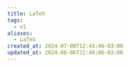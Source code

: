 ```yaml
---
title: LaTeX
tags:
  - v1
aliases:
  - LaTeX
created_at: 2024-07-08T12:43:46-03:00
updated_at: 2024-08-06T22:40:06-03:00
---
```


